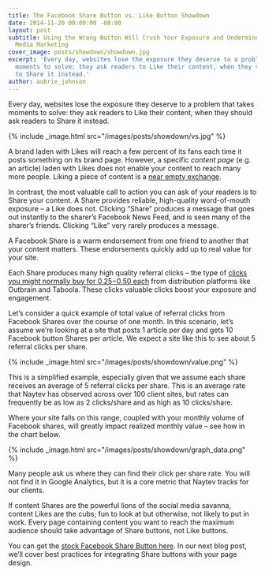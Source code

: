 ```yaml
---
title: The Facebook Share Button vs. Like Button Showdown
date: 2014-11-20 00:00:00 -08:00
layout: post
subtitle: Using the Wrong Button Will Crush Your Exposure and Undermine Your Social
  Media Marketing
cover_image: posts/showdown/showdown.jpg
excerpt: 'Every day, websites lose the exposure they deserve to a problem that takes
  moments to solve: they ask readers to Like their content, when they should ask readers
  to Share it instead.'
author: aubrie_johnson
---
```


Every day, websites lose the exposure they deserve to a problem that takes moments to solve: they ask readers to Like their content, when they should ask readers to Share it instead.

{% include _image.html src="/images/posts/showdown/vs.jpg" %}

A brand laden with Likes will reach a few percent of its fans each time it posts something on its brand page. However, a specific _content page_ (e.g. an article) laden with Likes does not enable your content to reach many more people. Liking a piece of content is a [near empty exchange](https://blog.bufferapp.com/facebook-like-button).

In contrast, the most valuable call to action you can ask of your readers is to Share your content. A Share provides reliable, high-quality word-of-mouth exposure – a Like does not. Clicking “Share” produces a message that goes out instantly to the sharer’s Facebook News Feed, and is seen many of the sharer’s friends. Clicking “Like” very rarely produces a message.

A Facebook Share is a warm endorsement from one friend to another that your content matters. These endorsements quickly add up to real value for your site.

Each Share produces many high quality referral clicks – the type of [clicks you might normally buy for $0.25-$0.50 each](http://contently.com/strategist/2014/04/10/the-pros-cons-and-costs-of-the-top-10-content-distribution-platforms/) from distribution platforms like Outbrain and Taboola. These clicks valuable clicks boost your exposure and engagement.

Let’s consider a quick example of total value of referral clicks from Facebook Shares over the course of one month. In this scenario, let’s assume we’re looking at a site that posts 1 article per day and gets 10 Facebook button Shares per article. We expect a site like this to see about 5 referral clicks per share.

{% include _image.html src="/images/posts/showdown/value.png" %}

This is a simplified example, especially given that we assume each share receives an average of 5 referral clicks per share. This is an average rate that Naytev has observed across over 100 client sites, but rates can frequently be as low as 2 clicks/share and as high as 10 clicks/share.

Where your site falls on this range, coupled with your monthly volume of Facebook shares, will greatly impact realized monthly value – see how in the chart below.

{% include _image.html src="/images/posts/showdown/graph_data.png" %}

Many people ask us where they can find their click per share rate. You will not find it in Google Analytics, but it is a core metric that Naytev tracks for our clients.

If content Shares are the powerful lions of the social media savanna, content Likes are the cubs; fun to look at but otherwise, not likely to put in work. Every page containing content you want to reach the maximum audience should take advantage of Share buttons, not Like buttons.

You can get the [stock Facebook Share Button here](https://developers.facebook.com/docs/plugins/share-button). In our next blog post, we’ll cover best practices for integrating Share buttons with your page design.